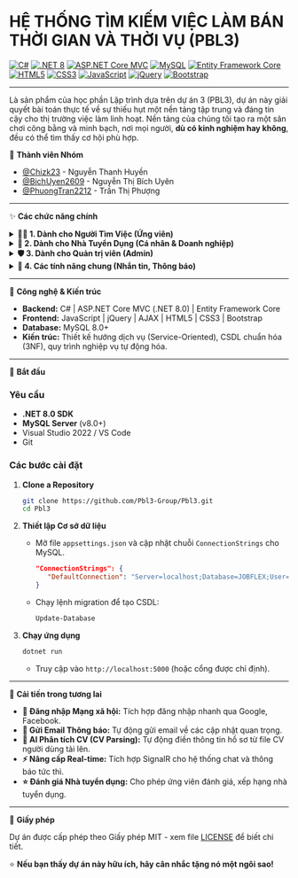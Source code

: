 # HỆ THỐNG TÌM KIẾM VIỆC LÀM BÁN THỜI GIAN VÀ THỜI VỤ (PBL3)

[![C#](https://img.shields.io/badge/C%23-239120?style=for-the-badge&logo=c-sharp&logoColor=white)](https://docs.microsoft.com/en-us/dotnet/csharp/)
[![.NET 8](https://img.shields.io/badge/.NET-8.0-512BD4?style=for-the-badge&logo=dotnet&logoColor=white)](https://dotnet.microsoft.com/en-us/download/dotnet/8.0)
[![ASP.NET Core MVC](https://img.shields.io/badge/ASP.NET_Core_MVC-512BD4?style=for-the-badge&logo=asp.net&logoColor=white)](https://docs.microsoft.com/en-us/aspnet/core/)
[![MySQL](https://img.shields.io/badge/MySQL-4479A1?style=for-the-badge&logo=mysql&logoColor=white)](https://www.mysql.com/)
[![Entity Framework Core](https://img.shields.io/badge/Entity_Framework-512BD4?style=for-the-badge&logo=.net&logoColor=white)](https://docs.microsoft.com/en-us/ef/core/)
[![HTML5](https://img.shields.io/badge/HTML5-E34F26?style=for-the-badge&logo=html5&logoColor=white)](https://developer.mozilla.org/en-US/docs/Web/Guide/HTML/HTML5)
[![CSS3](https://img.shields.io/badge/CSS3-1572B6?style=for-the-badge&logo=css3&logoColor=white)](https://developer.mozilla.org/en-US/docs/Web/CSS)
[![JavaScript](https://img.shields.io/badge/JavaScript-F7DF1E?style=for-the-badge&logo=javascript&logoColor=black)](https://developer.mozilla.org/en-US/docs/Web/JavaScript)
[![jQuery](https://img.shields.io/badge/jQuery-0769AD?style=for-the-badge&logo=jquery&logoColor=white)](https://jquery.com/)
[![Bootstrap](https://img.shields.io/badge/Bootstrap-7952B3?style=for-the-badge&logo=bootstrap&logoColor=white)](https://getbootstrap.com/)

---

Là sản phẩm của học phần Lập trình dựa trên dự án 3 (PBL3), dự án này giải quyết bài toán thực tế về sự thiếu hụt một nền tảng tập trung và đáng tin cậy cho thị trường việc làm linh hoạt. Nền tảng của chúng tôi tạo ra một sân chơi công bằng và minh bạch, nơi mọi người, **dù có kinh nghiệm hay không**, đều có thể tìm thấy cơ hội phù hợp.

👥 **Thành viên Nhóm**

*   [@Chizk23](https://github.com/Chizk23) - Nguyễn Thanh Huyền
*   [@BichUyen2609](https://github.com/BichUyen2609) - Nguyễn Thị Bích Uyên
*   [@PhuongTran2212](https://github.com/PhuongTran2212) - Trần Thị Phượng

---

✨ **Các chức năng chính**

<details>
<summary><b>👨‍💻 1. Dành cho Người Tìm Việc (Ứng viên)</b></summary>
<br>

  *   **Tìm kiếm & Lọc nâng cao:** Dễ dàng tìm kiếm công việc với bộ lọc đa dạng từ địa điểm, ngành nghề đến khoảng lương, loại hình công việc.
      
      *(Ảnh chụp màn hình trang tìm việc với bộ lọc)*

  *   **Gợi ý việc làm phù hợp:** Hệ thống tự động chấm điểm và gợi ý các công việc phù hợp nhất dựa trên hồ sơ của bạn.

      *(Ảnh chụp màn hình một tin tuyển dụng có hiển thị điểm phù hợp)*

  *   **Quản lý Hồ sơ & CV toàn diện:** Xây dựng một hồ sơ chuyên nghiệp, quản lý CV, thiết lập lịch rảnh và các khu vực làm việc mong muốn.

      *(Ảnh chụp màn hình trang dashboard hoặc trang hồ sơ cá nhân của ứng viên)*

  *   **Quản lý Ứng tuyển thông minh:** Theo dõi trạng thái tất cả các đơn ứng tuyển, sửa đổi, rút đơn và **hoàn tác việc rút đơn** một cách tiện lợi.

      *(Ảnh chụp màn hình trang "Việc đã ứng tuyển")*
      
</details>

<details>
<summary><b>🏢 2. Dành cho Nhà Tuyển Dụng (Cá nhân & Doanh nghiệp)</b></summary>
<br>

  *   **Đăng & Quản lý tin tuyển dụng:** Giao diện đăng tin trực quan và bộ công cụ quản lý mạnh mẽ (Sửa, Xóa, Tạm ẩn, Đăng lại nhanh, Đánh dấu đã tuyển).
  
      *(Ảnh chụp màn hình trang quản lý tin tuyển dụng của NTD)*

  *   **Quản lý Ứng viên hiệu quả:** Xem danh sách ứng viên theo từng tin tuyển dụng, lọc hồ sơ, xem chi tiết và thay đổi trạng thái (chấp nhận/từ chối), hệ thống sẽ tự động gửi thông báo đến ứng viên.

      *(Ảnh chụp màn hình trang quản lý ứng viên của NTD)*
  
  *   **Chuyển đổi vai trò linh hoạt:** Người dùng cá nhân có thể dễ dàng chuyển đổi qua lại giữa giao diện tìm việc và tuyển dụng.

      *(Ảnh chụp màn hình nút chuyển đổi vai trò trên giao diện)*

</details>

<details>
<summary><b>🛡️ 3. Dành cho Quản trị viên (Admin)</b></summary>
<br>

  *   **Dashboard Phân tích & Thống kê:** Bảng điều khiển trực quan với các biểu đồ động (lọc theo tuần/tháng/năm), KPIs và luồng hoạt động mới nhất.
  
      *(Ảnh chụp màn hình Dashboard của Admin)*

  *   **Quản lý người dùng toàn diện:** Quản lý tất cả tài khoản, thay đổi trạng thái, và thực hiện quy trình xác minh hồ sơ doanh nghiệp.

      *(Ảnh chụp màn hình trang quản lý người dùng của Admin)*

  *   **Kiểm duyệt Nội dung & Báo cáo:** Quy trình kiểm duyệt tin đăng và xử lý báo cáo vi phạm khép kín, tích hợp gửi thông báo tự động đến các bên liên quan.

      *(Ảnh chụp màn hình trang quản lý báo cáo vi phạm)*
      
  *   **Công cụ Admin:** Gửi thông báo hàng loạt đến các nhóm người dùng và xuất dữ liệu quan trọng ra file Excel.

      *(Ảnh chụp màn hình trang gửi thông báo hàng loạt)*

</details>

<details>
<summary><b>💬 4. Các tính năng chung (Nhắn tin, Thông báo)</b></summary>
<br>

  *   **Hệ thống Nhắn tin theo Ngữ cảnh:** Trò chuyện trực tiếp với nhà tuyển dụng/ứng viên trong một giao diện quen thuộc, với mỗi cuộc hội thoại được gắn với một công việc hoặc đơn ứng tuyển cụ thể.
  
      *(Ảnh chụp màn hình giao diện nhắn tin)*

  *   **Hệ thống Thông báo Toàn diện:** Tự động thông báo cho người dùng về mọi cập nhật quan trọng (trạng thái ứng tuyển, tin nhắn mới, tin đăng được duyệt,...) và quản lý chúng tại một trung tâm thông báo duy nhất.

      *(Ảnh chụp màn hình trung tâm thông báo)*

</details>

---

🚀 **Công nghệ & Kiến trúc**

*   **Backend:** C# | ASP.NET Core MVC (.NET 8.0) | Entity Framework Core
*   **Frontend:** JavaScript | jQuery | AJAX | HTML5 | CSS3 | Bootstrap
*   **Database:** MySQL 8.0+
*   **Kiến trúc:** Thiết kế hướng dịch vụ (Service-Oriented), CSDL chuẩn hóa (3NF), quy trình nghiệp vụ tự động hóa.

---

🚦 **Bắt đầu**

### Yêu cầu
*   **.NET 8.0 SDK**
*   **MySQL Server** (v8.0+)
*   Visual Studio 2022 / VS Code
*   Git

### Các bước cài đặt

1.  **Clone a Repository**
    ```sh
    git clone https://github.com/Pbl3-Group/Pbl3.git
    cd Pbl3
    ```

2.  **Thiết lập Cơ sở dữ liệu**
    *   Mở file `appsettings.json` và cập nhật chuỗi `ConnectionStrings` cho MySQL.
        ```json
        "ConnectionStrings": {
           "DefaultConnection": "Server=localhost;Database=JOBFLEX;User=YOUR_DB_USER;Password=YOUR_DB_PASSWORD;CharSet=utf8mb4;"
        }
        ```
    *   Chạy lệnh migration để tạo CSDL:
        ```sh
        Update-Database
        ```

3.  **Chạy ứng dụng**
    ```sh
    dotnet run
    ```
    *   Truy cập vào `http://localhost:5000` (hoặc cổng được chỉ định).

---

🔮 **Cải tiến trong tương lai**

*   **🔗 Đăng nhập Mạng xã hội:** Tích hợp đăng nhập nhanh qua Google, Facebook.
*   **📧 Gửi Email Thông báo:** Tự động gửi email về các cập nhật quan trọng.
*   **🤖 AI Phân tích CV (CV Parsing):** Tự động điền thông tin hồ sơ từ file CV người dùng tải lên.
*   **⚡ Nâng cấp Real-time:** Tích hợp SignalR cho hệ thống chat và thông báo tức thì.
*   **⭐ Đánh giá Nhà tuyển dụng:** Cho phép ứng viên đánh giá, xếp hạng nhà tuyển dụng.

---

📄 **Giấy phép**

Dự án được cấp phép theo Giấy phép MIT - xem file [LICENSE](https://github.com/Pbl3-Group/Pbl3/blob/main/LICENSE) để biết chi tiết.

⭐ **Nếu bạn thấy dự án này hữu ích, hãy cân nhắc tặng nó một ngôi sao!**